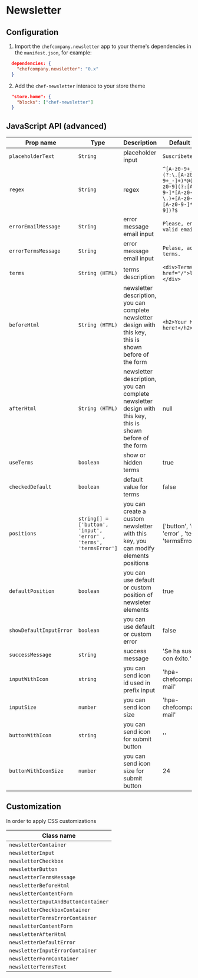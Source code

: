 # Newsletter

## Configuration

1. Import the `chefcompany.newsletter` app to your theme's dependencies in the `manifest.json`, for example:

```json
  dependencies: {
    "chefcompany.newsletter": "0.x"
  }
```

2. Add the `chef-newsletter` interace to your store theme

```json
  "store.home": {
    "blocks": ["chef-newsletter"]
  }
```

## JavaScript API (advanced)

| Prop name    | Type     | Description                         | Default value |
| ------------ | -------- | ----------------------------------- | ------------- |
| `placeholderText` | `String` | placeholder input | `Suscríbete`        |
| `regex` | `String` | regex | `^[A-z0-9+_-]+(?:\.[A-z0-9+_-]+)*@(?:[A-z0-9](?:[A-z0-9-]*[A-z0-9])?\.)+[A-z0-9](?:[A-z0-9-]*[A-z0-9])?$`        |
| `errorEmailMessage` | `String` | error message email input | `Please, enter a valid email.`        |
| `errorTermsMessage` | `String` | error message email input | `Pelase, accept terms.`        |
| `terms` | `String (HTML)` | terms description | `<div>Terms <a href="/">link</a></div>`        |
| `beforeHtml` | `String (HTML)` | newsletter description, you can complete newsletter design with this key, this is shown before of the form | `<h2>Your HTML here!</h2>`        |
| `afterHtml` | `String (HTML)` | newsletter description, you can complete newsletter design with this key, this is shown before of the form | null  |
| `useTerms` | `boolean` | show or hidden terms | true |
| `checkedDefault` | `boolean` | default value for terms | false |
| `positions` | `string[] = ['button', 'input', 'error' , 'terms', 'termsError']` | you can create a custom newsletter with this key, you can modify elements positions | ['button', 'input', 'error' , 'terms', 'termsError'] |
| `defaultPosition` | `boolean` | you can use default or custom position of newsleter elements | true |
| `showDefaultInputError` | `boolean` | you can use default or custom error | false |
| `successMessage` | `string` | success message | 'Se ha suscrito con éxito.' |
| `inputWithIcon` | `string` | you can send icon id used in prefix input | 'hpa-chefcompany-mail' |
| `inputSize` | `number` | you can send icon size | 'hpa-chefcompany-mail' |
| `buttonWithIcon` | `string` | you can send icon for submit button | '' |
| `buttonWithIconSize` | `number` | you can send icon size for submit button | 24 |

## Customization

In order to apply CSS customizations

| Class name            |
| --------------------- |
| `newsletterContainer`        |
| `newsletterInput`            |
| `newsletterCheckbox`             |
| `newsletterButton`            |
| `newsletterTermsMessage`        |
| `newsletterBeforeHtml`  |
| `newsletterContentForm` |
| `newsletterInputAndButtonContainer`          |
| `newsletterCheckboxContainer`              |
| `newsletterTermsErrorContainer`              |
| `newsletterContentForm`              |
| `newsletterAfterHtml`              |
| `newsletterDefaultError`              |
| `newsletterInputErrorContainer`              |
| `newsletterFormContainer`              |
| `newsletterTermsText`              |